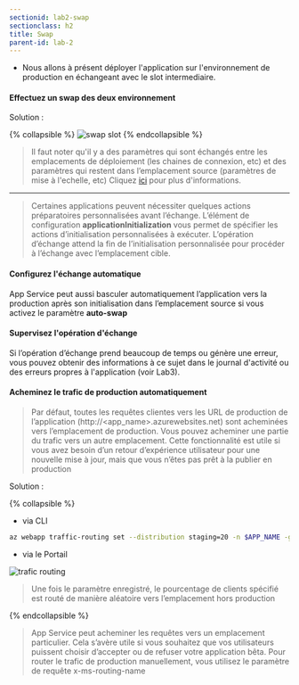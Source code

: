 ```yaml
---
sectionid: lab2-swap
sectionclass: h2
title: Swap 
parent-id: lab-2
---
```


- Nous allons à présent déployer l'application sur l'environnement de production en échangeant avec le slot intermediaire.

#### Effectuez un swap des deux environnement

Solution :

{% collapsible %}
![swap slot](/media/lab1/swap_slot.png)
{% endcollapsible %}

> Il faut noter qu'il y a des paramètres qui sont échangés entre les emplacements de déploiement (les chaines de connexion, etc) et des paramètres qui restent dans l’emplacement source (paramètres de mise à l'echelle, etc) Cliquez [ici](https://learn.microsoft.com/fr-fr/training/modules/configure-azure-app-services/6-add-deployment-slots) pour plus d'informations.

----

> Certaines applications peuvent nécessiter quelques actions préparatoires personnalisées avant l’échange. L’élément de configuration **applicationInitialization** vous permet de spécifier les actions d’initialisation personnalisées à exécuter. L’opération d’échange attend la fin de l’initialisation personnalisée pour procéder à l’échange avec l’emplacement cible.

#### Configurez l'échange automatique

App Service peut aussi basculer automatiquement l’application vers la production après son initialisation dans l’emplacement source si vous activez le paramètre **auto-swap**

#### Supervisez l'opération d'échange

Si l’opération d’échange prend beaucoup de temps ou génère une erreur, vous pouvez obtenir des informations à ce sujet dans le journal d'activité ou des erreurs propres à l'application (voir Lab3).

#### Acheminez le trafic de production automatiquement

> Par défaut, toutes les requêtes clientes vers les URL de production de l’application (http://<app_name>.azurewebsites.net) sont acheminées vers l’emplacement de production. Vous pouvez acheminer une partie du trafic vers un autre emplacement. Cette fonctionnalité est utile si vous avez besoin d’un retour d’expérience utilisateur pour une nouvelle mise à jour, mais que vous n’êtes pas prêt à la publier en production

Solution :

{% collapsible %}

- via CLI
  
```bash
az webapp traffic-routing set --distribution staging=20 -n $APP_NAME -g $RESOURCE_GROUP
```

- via le Portail
  
![trafic routing](/media/lab1/trafic-routing.png)

> Une fois le paramètre enregistré, le pourcentage de clients spécifié est routé de manière aléatoire vers l’emplacement hors production

{% endcollapsible %}

> App Service peut acheminer les requêtes vers un emplacement particulier. Cela s’avère utile si vous souhaitez que vos utilisateurs puissent choisir d’accepter ou de refuser votre application bêta. Pour router le trafic de production manuellement, vous utilisez le paramètre de requête x-ms-routing-name
